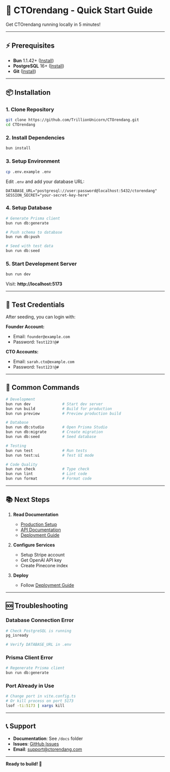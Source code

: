 # 🚀 CTOrendang - Quick Start Guide

Get CTOrendang running locally in 5 minutes!

---

## ⚡ Prerequisites

- **Bun** 1.1.42+ ([Install](https://bun.sh))
- **PostgreSQL** 16+ ([Install](https://www.postgresql.org/download/))
- **Git** ([Install](https://git-scm.com/downloads))

---

## 📦 Installation

### 1. Clone Repository
```bash
git clone https://github.com/TrillionUnicorn/CTOrendang.git
cd CTOrendang
```

### 2. Install Dependencies
```bash
bun install
```

### 3. Setup Environment
```bash
cp .env.example .env
```

Edit `.env` and add your database URL:
```env
DATABASE_URL="postgresql://user:password@localhost:5432/ctorendang"
SESSION_SECRET="your-secret-key-here"
```

### 4. Setup Database
```bash
# Generate Prisma client
bun run db:generate

# Push schema to database
bun run db:push

# Seed with test data
bun run db:seed
```

### 5. Start Development Server
```bash
bun run dev
```

Visit: **http://localhost:5173**

---

## 🧪 Test Credentials

After seeding, you can login with:

**Founder Account:**
- Email: `founder@example.com`
- Password: `Test123!@#`

**CTO Accounts:**
- Email: `sarah.cto@example.com`
- Password: `Test123!@#`

---

## 🔧 Common Commands

```bash
# Development
bun run dev              # Start dev server
bun run build            # Build for production
bun run preview          # Preview production build

# Database
bun run db:studio        # Open Prisma Studio
bun run db:migrate       # Create migration
bun run db:seed          # Seed database

# Testing
bun run test             # Run tests
bun run test:ui          # Test UI mode

# Code Quality
bun run check            # Type check
bun run lint             # Lint code
bun run format           # Format code
```

---

## 📚 Next Steps

1. **Read Documentation**
   - [Production Setup](PRODUCTION_SETUP.md)
   - [API Documentation](API_DOCUMENTATION.md)
   - [Deployment Guide](DEPLOYMENT_GUIDE.md)

2. **Configure Services**
   - Setup Stripe account
   - Get OpenAI API key
   - Create Pinecone index

3. **Deploy**
   - Follow [Deployment Guide](DEPLOYMENT_GUIDE.md)

---

## 🆘 Troubleshooting

### Database Connection Error
```bash
# Check PostgreSQL is running
pg_isready

# Verify DATABASE_URL in .env
```

### Prisma Client Error
```bash
# Regenerate Prisma client
bun run db:generate
```

### Port Already in Use
```bash
# Change port in vite.config.ts
# Or kill process on port 5173
lsof -ti:5173 | xargs kill
```

---

## 📞 Support

- **Documentation**: See `/docs` folder
- **Issues**: [GitHub Issues](https://github.com/TrillionUnicorn/CTOrendang/issues)
- **Email**: support@ctorendang.com

---

**Ready to build! 🚀**

